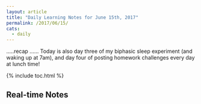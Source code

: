 ```yaml
---
layout: article
title: "Daily Learning Notes for June 15th, 2017"
permalink: /2017/06/15/
cats:
  - daily
---
```


.....recap ...... 
Today is also day three of my biphasic sleep experiment (and waking up at 7am), and day four of posting homework challenges every day at lunch time!

{% include toc.html %}

## Real-time Notes

